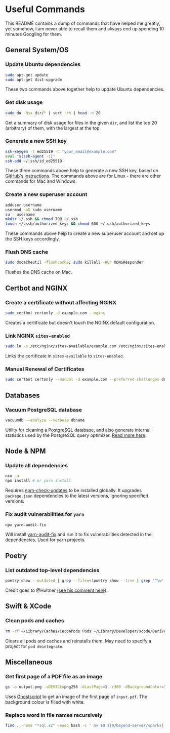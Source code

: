 # Useful Commands

This README contains a dump of commands that have helped me greatly, yet somehow, I am never able to recall them and always end up spending 10 minutes Googling for them.

## General System/OS

### Update Ubuntu dependencies

```bash
sudo apt-get update
sudo apt-get dist-upgrade
```

These two commands above together help to update Ubuntu dependencies.

### Get disk usage

```bash
sudo du -hsx dir/* | sort -rh | head -n 20
```

Get a summary of disk usage for files in the given `dir`, and list the top 20 (arbitrary) of them, with the largest at the top.

### Generate a new SSH key

```bash
ssh-keygen -t ed25519 -C "your_email@example.com"
eval "$(ssh-agent -s)"
ssh-add ~/.ssh/id_ed25519
```

These three commands above help to generate a new SSH key, based on [GitHub's instructions](https://docs.github.com/en/github/authenticating-to-github/generating-a-new-ssh-key-and-adding-it-to-the-ssh-agent).
The commands above are for Linux - there are other commands for Mac and Windows.

### Create a new superuser account

```bash
adduser username
usermod -aG sudo username
su - username
mkdir ~/.ssh && chmod 700 ~/.ssh
touch ~/.ssh/authorized_keys && chmod 600 ~/.ssh/authorized_keys
```

These commands above help to create a new superuser account and set up the SSH keys accordingly.

### Flush DNS cache

```bash
sudo dscacheutil -flushcache; sudo killall -HUP mDNSResponder
```

Flushes the DNS cache on Mac.

## Certbot and NGINX

### Create a certificate without affecting NGINX

```bash
sudo certbot certonly -d example.com --nginx
```

Creates a certificate but doesn't touch the NGINX default configuration.

### Link NGINX `sites-enabled`

```bash
sudo ln -s /etc/nginx/sites-available/example.com /etc/nginx/sites-enabled/
```

Links the certificate in `sites-available` to `sites-enabled`.

### Manual Renewal of Certificates

```bash
sudo certbot certonly --manual -d example.com --preferred-challenges dns
```

## Databases

### Vacuum PostgreSQL database

```bash
vacuumdb --analyze --verbose dbname
```

Utility for cleaning a PostgreSQL database, and also generate internal statistics used by the PostgreSQL query optimizer. [Read more here](https://www.postgresql.org/docs/current/app-vacuumdb.html).

## Node & NPM

### Update all dependencies

```bash
ncu -u
npm install # or yarn install
```

Requires [npm-check-updates](https://www.npmjs.com/package/npm-check-updates) to be installed globally. It upgrades `package.json` dependencies to the latest versions, ignoring specified versions.

### Fix audit vulnerabilities for `yarn`

```bash
npx yarn-audit-fix
```

Will install [yarn-audit-fix](https://www.npmjs.com/package/yarn-audit-fix) and run it to fix vulnerabilities detected in the dependencies. Used for yarn projects.

## Poetry

### List outdated top-level dependencies

```bash
poetry show --outdated | grep --file=<(poetry show --tree | grep '^\w' | cut -d' ' -f1 | sed 's/.*/^&\\s/')
```

Credit goes to @Hultner [(see his comment here)](https://github.com/python-poetry/poetry/issues/2684#issuecomment-1076560832).

## Swift & XCode

### Clean pods and caches

```bash
rm -rf ~/Library/Caches/CocoaPods Pods ~/Library/Developer/Xcode/DerivedData && pod deintegrate && pod install
```

Clears all pods and caches and reinstalls them. May need to specify a project for `pod deintegrate`.

## Miscellaneous

### Get first page of a PDF file as an image

```bash
gs -o output.png -sDEVICE=png256 -dLastPage=1 -r300 -dBackgroundColor=16#ffffff input.pdf
```

Uses [Ghostscript](https://www.ghostscript.com) to get an image of the first page of `input.pdf`. The background colour is filled with white.

### Replace word in file names recursively

```bash
find . -name "*sql.xz" -exec bash -c ' mv $0 ${0/beyond-server/sparks}' {} \;
```
